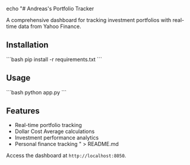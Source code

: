 echo "# Andreas's Portfolio Tracker

A comprehensive dashboard for tracking investment portfolios with real-time data from Yahoo Finance.

## Installation
\`\`\`bash
pip install -r requirements.txt
\`\`\`

## Usage
\`\`\`bash
python app.py
\`\`\`

## Features
- Real-time portfolio tracking
- Dollar Cost Average calculations
- Investment performance analytics
- Personal finance tracking
" > README.md

Access the dashboard at `http://localhost:8050`.
